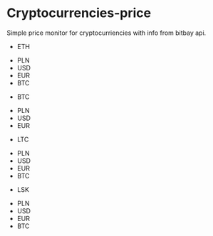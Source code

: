 # Cryptocurrencies-price
Simple price monitor for cryptocurriencies with info from bitbay api. 
- ETH
* PLN
* USD
* EUR
* BTC
- BTC
* PLN
* USD
* EUR
- LTC
* PLN
* USD
* EUR
* BTC
- LSK
* PLN
* USD
* EUR
* BTC
